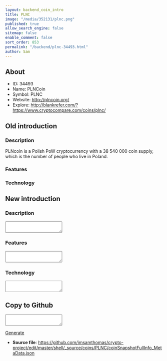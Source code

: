 ```yaml
---
layout: backend_coin_intro
title: PLNC
image: "/media/352131/plnc.png"
published: true
allow_search_engine: false
sitemap: false
enable_comment: false
sort_order: 853
permalink: "/backend/plnc-34493.html"
author: Sam
---
```


## About

- ID: 34493
- Name: PLNCoin
- Symbol: PLNC
- Website: http://plncoin.org/
- Explore: http://blankrefer.com/?https://www.cryptocompare.com/coins/plnc/


## Old introduction

### Description

<p>PLNcoin is a Polish PoW cryptocurrency with a 38 540 000 coin supply, which is the number of people who live in Poland. </p>

### Features


### Technology




## New introduction


### Description
<textarea id="meta_description" name="description"></textarea>

### Features
<textarea id="meta_features" name="features"></textarea>

### Technology
<textarea id="meta_technology" name="technology"></textarea>


## Copy to Github

<textarea id="coinsnapshotfullinfo_metadata"></textarea>

<a href="#gen" onclick="generateMetaDatJson()">Generate</a>

- **Source file**: <a href="https://github.com/imsamthomas/crypto-project/edit/master/shell/_source/coins/PLNC/coinSnapshotFullInfo_MetaData.json">https://github.com/imsamthomas/crypto-project/edit/master/shell/_source/coins/PLNC/coinSnapshotFullInfo_MetaData.json</a>

